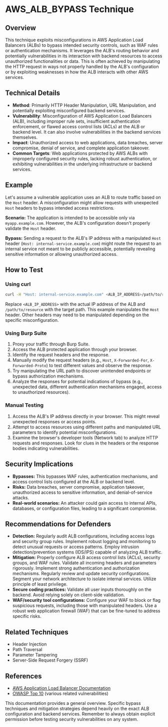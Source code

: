 # AWS_ALB_BYPASS Technique

## Overview

This technique exploits misconfigurations in AWS Application Load Balancers (ALBs) to bypass intended security controls, such as WAF rules or authentication mechanisms.  It leverages the ALB's routing behavior and potentially vulnerabilities in its interaction with backend resources to access unauthorized functionalities or data. This is often achieved by manipulating the HTTP request in ways not properly handled by the ALB's configuration or by exploiting weaknesses in how the ALB interacts with other AWS services.

## Technical Details

- **Method**: Primarily HTTP Header Manipulation, URL Manipulation, and potentially exploiting misconfigured backend services.
- **Vulnerability**: Misconfiguration of AWS Application Load Balancers (ALB), including improper rule sets, insufficient authentication enforcement, or flawed access control lists (ACLs) at the ALB or backend level.  It can also involve vulnerabilities in the backend services themselves.
- **Impact**: Unauthorized access to web applications, data breaches, server compromise, denial of service, and complete application takeover.
- **Common Targets**: Web applications protected by AWS ALBs with improperly configured security rules, lacking robust authentication, or exhibiting vulnerabilities in the underlying infrastructure or backend services.


## Example

Let's assume a vulnerable application uses an ALB to route traffic based on the `Host` header.  A misconfiguration might allow requests with unexpected `Host` headers to bypass intended access restrictions.

**Scenario:**  The application is intended to be accessible only via `myapp.example.com`. However, the ALB's configuration doesn't properly validate the `Host` header.

**Bypass:**  Sending a request to the ALB's IP address with a manipulated `Host` header (`Host: internal-service.example.com`) might route the request to an internal service not meant to be publicly accessible, potentially revealing sensitive information or allowing unauthorized access.

## How to Test

### Using curl

```bash
curl -H "Host: internal-service.example.com" <ALB_IP_ADDRESS>/path/to/resource
```
Replace `<ALB_IP_ADDRESS>` with the actual IP address of the ALB and `/path/to/resource` with the target path.  This example manipulates the `Host` header.  Other headers may need to be manipulated depending on the specific misconfiguration.


### Using Burp Suite

1. Proxy your traffic through Burp Suite.
2. Access the ALB protected application through your browser.
3. Identify the request headers and the response.
4. Manually modify the request headers (e.g., `Host`, `X-Forwarded-For`, `X-Forwarded-Proto`) to test different values and observe the response. 
5. Try manipulating the URL path to discover unintended endpoints or bypass authorization mechanisms.
6. Analyze the responses for potential indications of bypass (e.g., unexpected data, different authentication mechanisms engaged, access to unauthorized resources).


### Manual Testing

1. Access the ALB's IP address directly in your browser. This might reveal unexpected responses or access points.
2. Attempt to access resources using different paths and manipulated URL parameters to identify potential misconfigurations.
3. Examine the browser's developer tools (Network tab) to analyze HTTP requests and responses.  Look for clues in the headers or the response bodies indicating vulnerabilities.


## Security Implications

- **Bypasses:** This bypasses WAF rules, authentication mechanisms, and access control lists configured at the ALB or backend level.
- **Risks:** Data breaches, server compromise, application takeover, unauthorized access to sensitive information, and denial-of-service attacks.
- **Real-world scenarios:** An attacker could gain access to internal APIs, databases, or configuration files, leading to a significant compromise.


## Recommendations for Defenders

- **Detection:** Regularly audit ALB configurations, including access logs and security group rules. Implement robust logging and monitoring to detect unusual requests or access patterns. Employ intrusion detection/prevention systems (IDS/IPS) capable of analyzing ALB traffic.
- **Mitigation:** Properly configure ALB access control lists (ACLs), security groups, and WAF rules.  Validate all incoming headers and parameters rigorously. Implement strong authentication and authorization mechanisms.  Regularly review and update security configurations. Segment your network architecture to isolate internal services.  Utilize principle of least privilege.
- **Secure coding practices:** Validate all user inputs thoroughly on the backend. Avoid relying solely on client-side validation.
- **WAF/security tool configurations:** Configure your WAF to block or flag suspicious requests, including those with manipulated headers. Use a robust web application firewall (WAF) that can be fine-tuned to address specific risks.


## Related Techniques

- Header Injection
- Path Traversal
- Parameter Tampering
- Server-Side Request Forgery (SSRF)


## References

- [AWS Application Load Balancer Documentation](https://docs.aws.amazon.com/elasticloadbalancing/latest/application/introduction.html)
- [OWASP Top 10](https://owasp.org/www-project-top-ten/) (various related vulnerabilities)


This documentation provides a general overview.  Specific bypass techniques and mitigation strategies depend heavily on the exact ALB configuration and backend services. Remember to always obtain explicit permission before testing security vulnerabilities on any system.
